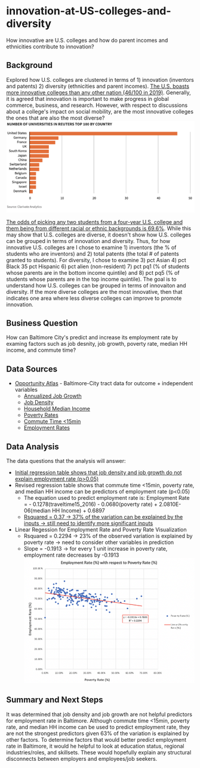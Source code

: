 # innovation-at-US-colleges-and-diversity
How innovative are U.S. colleges and how do parent incomes and ethnicities contribute to innovation? 
## Background
Explored how U.S. colleges are clustered in terms of 1) innovation (inventors and patents) 2) diversity (ethnicities and parent incomes). [The U.S. boasts more innovative colleges than any other nation (46/100 in 2019)](https://www.forbes.com/sites/dereknewton/2019/10/28/american-universities-still-lead-the-world-in-innovation-impact/#13e946986c98). Generally, it is agreed that innovation is important to make progress in global commerce, business, and research. However, with respect to discussions about a college's impact on social mobility, are the most innovative colleges the ones that are also the most diverse? 
![alt text](https://github.com/matthewprk/innovation-at-US-colleges-/blob/main/Most%20Innovative%20Colleges%202019.png)

[The odds of picking any two students from a four-year U.S. college and them being from different racial or ethnic backgrounds is 69.6%](https://www.usatoday.com/story/money/2020/02/13/these-colleges-have-the-most-diverse-student-bodies/41152233/). While this may show that U.S. colleges are diverse, it doesn't show how U.S. colleges can be grouped in terms of innovation and diversity. Thus, for how innovative U.S. colleges are I chose to examine 1) inventors (the % of students who are inventors) and 2) total patents (the total # of patents granted to students). For diversity, I chose to examine 3) pct Asian 4) pct Black 35 pct Hispanic 6) pct alien (non-resident) 7) pct pq1 (% of students whose parents are in the bottom income quintile) and 8) pct pq5 (% of students whose parents are in the top income quintile). The goal is to understand how U.S. colleges can be grouped in terms of innovaiton and diversity. If the more diverse colleges are the most innovative, then that indicates one area where less diverse colleges can improve to promote innovation.
 
## Business Question
How can Baltimore City's predict and increase its employment rate by examing factors such as job desnity, job growth, poverty rate, median HH income, and commute time?
## Data Sources
- [Opportunity Atlas](https://www.opportunityatlas.org/) - Baltimore-City tract data for outcome + independent variables
  - [Annualized Job Growth](https://github.com/matthewprk/baltimore-city-employment-rate-2015/blob/master/shown_tract_ann_avg_job_growth_2004_2013.xls)
  - [Job Density](https://github.com/matthewprk/baltimore-city-employment-rate-2015/blob/master/shown_tract_job_density_2013.xls)
  - [Household Median Income](https://github.com/matthewprk/baltimore-city-employment-rate-2015/blob/master/shown_tract_kfr_rP_gP_pall.xls)
  - [Poverty Rates](https://github.com/matthewprk/baltimore-city-employment-rate-2015/blob/master/shown_tract_poor_share2016.xls)
  - [Commute Time <15min](https://github.com/matthewprk/baltimore-city-employment-rate-2015/blob/master/shown_tract_traveltime15_2016.xls)
  - [Employment Rates](https://github.com/matthewprk/baltimore-city-employment-rate-2015/blob/master/baltimore_working_rP_gP_pall.xls)
## Data Analysis
The data questions that the analysis will answer:
- [Initial regression table shows that job density and job growth do not explain employment rate (p>0.05)](https://github.com/matthewprk/baltimore-city-employment-rate-2015/commit/ae82633f7204e4845eb398dc863d423f6100d682)
- Revised regression table shows that commute time <15min, poverty rate, and median HH income can be predictors of employment rate (p<0.05)
  - The equation used to predict employment rate is: Employment Rate = - 0.1278(traveltime15_2016) - 0.0680(poverty rate) + 2.0810E-06(median HH Income) + 0.6897
  - [Rsquared = 0.37 -> 37% of the variation can be explained by the inputs -> still need to identify more significant inputs](https://github.com/matthewprk/baltimore-city-employment-rate-2015/blob/master/baltimore_working_rP_gP_pall.xls)
- Linear Regession for Employment Rate and Poverty Rate Visualization
  - Rsquared = 0.2294 -> 23% of the observed variation is explained by poverty rate -> need to consider other variables in prediction
  - Slope = -0.1913 -> for every 1 unit increase in poverty rate, employment rate decreases by -0.1913
![alt text](https://github.com/matthewprk/baltimore-city-employment-rate-2015/blob/master/linreg_povertyrate.png)
## Summary and Next Steps
It was determined that job density and job growth are not helpful predictors for employment rate in Baltimore. Although commute time <15min, poverty rate, and median HH income can be used to predict employment rate, they are not the strongest predictors given 63% of the variation is explained by other factors. To determine factors that would better predict employment rate in Baltimore, it would he helpful to look at education status, regional industries/roles, and skillsets. These would hopefully explain any structural disconnects between employers and employees/job seekers. 
